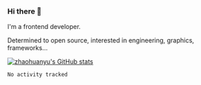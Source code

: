 <!--
**zhaohuanyuu/zhaohuanyuu** is a ✨ _special_ ✨ repository because its `README.md` (this file) appears on your GitHub profile.
-->

### Hi there 👋
I'm a frontend developer.

Determined to open source, interested in engineering, graphics, frameworks...

[![zhaohuanyu's GitHub stats](https://github-readme-stats.vercel.app/api?username=zhaohuanyuu)](https://github.com/anuraghazra/github-readme-stats)

<!--START_SECTION:waka-->

```text
No activity tracked
```

<!--END_SECTION:waka-->
